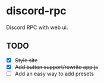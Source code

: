 # discord-rpc
Discord RPC with web ui.
## TODO
- [x] ~~Style site~~
- [X] ~~Add button support/rewrite app.js~~
- [ ] Add an easy way to add presets

